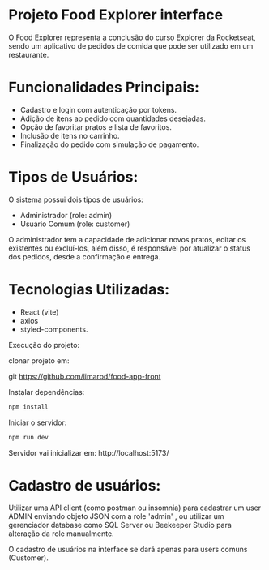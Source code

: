 # Projeto Food Explorer interface

O Food Explorer representa a conclusão do curso Explorer da Rocketseat, sendo um aplicativo de pedidos de comida que pode ser utilizado em um restaurante.

# Funcionalidades Principais:
- Cadastro e login com autenticação por tokens.
- Adição de itens ao pedido com quantidades desejadas.
- Opção de favoritar pratos e lista de favoritos.
- Inclusão de itens no carrinho.
- Finalização do pedido com simulação de pagamento.

# Tipos de Usuários:
O sistema possui dois tipos de usuários:
- Administrador (role: admin)
- Usuário Comum (role: customer)

O administrador tem a capacidade de adicionar novos pratos, editar os existentes ou excluí-los, além disso, é responsável por atualizar o status dos pedidos, desde a confirmação e entrega.

# Tecnologias Utilizadas:
- React (vite)
- axios
- styled-components.


Execução do projeto:

clonar projeto em:

  git https://github.com/limarod/food-app-front


Instalar dependências:
```bash
npm install
```

Iniciar o servidor:
```bash
npm run dev
```

Servidor vai inicializar em:
    http://localhost:5173/

# Cadastro de usuários:
Utilizar uma API client (como postman ou insomnia) para cadastrar um user ADMIN enviando objeto JSON com a role 'admin' , ou
utilizar um gerenciador database como SQL Server ou Beekeeper Studio para alteração da role manualmente.

O cadastro de usuários na interface se dará apenas para users comuns (Customer).
